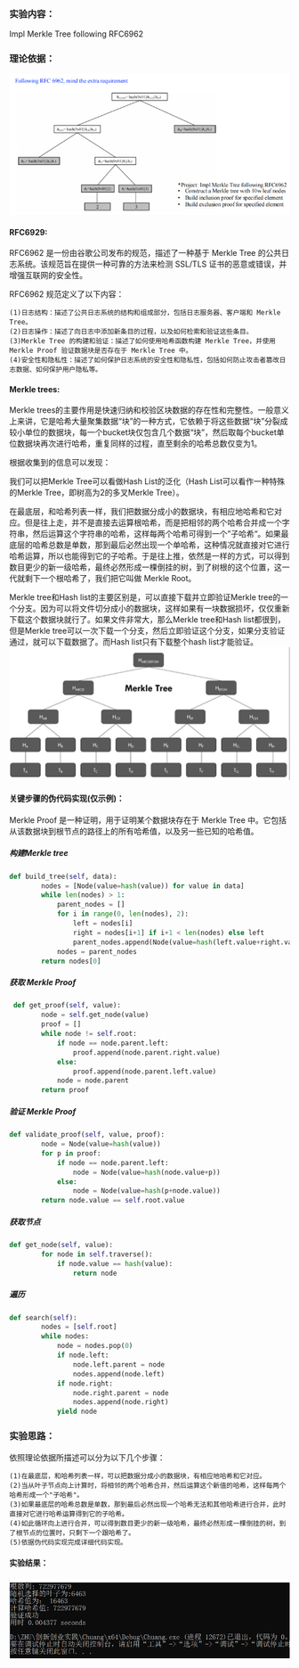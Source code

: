 ### 实验内容：
Impl Merkle Tree following RFC6962
### 理论依据：
![img](https://github.com/Azzzting/homework-group-48/blob/main/Project5/img/3.png)


#### RFC6929:
RFC6962 是一份由谷歌公司发布的规范，描述了一种基于 Merkle Tree 的公共日志系统。该规范旨在提供一种可靠的方法来检测 SSL/TLS 证书的恶意或错误，并增强互联网的安全性。

RFC6962 规范定义了以下内容：

    (1)日志结构：描述了公共日志系统的结构和组成部分，包括日志服务器、客户端和 Merkle Tree。
    (2)日志操作：描述了向日志中添加新条目的过程，以及如何检索和验证这些条目。
    (3)Merkle Tree 的构建和验证：描述了如何使用哈希函数构建 Merkle Tree，并使用 Merkle Proof 验证数据块是否存在于 Merkle Tree 中。
    (4)安全性和隐私性：描述了如何保护日志系统的安全性和隐私性，包括如何防止攻击者篡改日志数据、如何保护用户隐私等。
#### Merkle trees:
Merkle trees的主要作用是快速归纳和校验区块数据的存在性和完整性。一般意义上来讲，它是哈希大量聚集数据“块”的一种方式，它依赖于将这些数据“块”分裂成较小单位的数据块，每一个bucket块仅包含几个数据“块”，然后取每个bucket单位数据块再次进行哈希，重复同样的过程，直至剩余的哈希总数仅变为1。

根据收集到的信息可以发现：

我们可以把Merkle Tree可以看做Hash List的泛化（Hash List可以看作一种特殊的Merkle Tree，即树高为2的多叉Merkle Tree）。

在最底层，和哈希列表一样，我们把数据分成小的数据块，有相应地哈希和它对应。但是往上走，并不是直接去运算根哈希，而是把相邻的两个哈希合并成一个字符串，然后运算这个字符串的哈希，这样每两个哈希可得到一个”子哈希“。如果最底层的哈希总数是单数，那到最后必然出现一个单哈希，这种情况就直接对它进行哈希运算，所以也能得到它的子哈希。于是往上推，依然是一样的方式，可以得到数目更少的新一级哈希，最终必然形成一棵倒挂的树，到了树根的这个位置，这一代就剩下一个根哈希了，我们把它叫做 Merkle Root。

Merkle tree和Hash list的主要区别是，可以直接下载并立即验证Merkle tree的一个分支。因为可以将文件切分成小的数据块，这样如果有一块数据损坏，仅仅重新下载这个数据块就行了。如果文件非常大，那么Merkle tree和Hash list都很到，但是Merkle tree可以一次下载一个分支，然后立即验证这个分支，如果分支验证通过，就可以下载数据了。而Hash list只有下载整个hash list才能验证。
![img](https://github.com/Azzzting/homework-group-48/blob/main/Project5/img/2.png)

#### 关键步骤的伪代码实现(仅示例)：
Merkle Proof 是一种证明，用于证明某个数据块存在于 Merkle Tree 中。它包括从该数据块到根节点的路径上的所有哈希值，以及另一些已知的哈希值。
##### 构建Merkle tree
```python
def build_tree(self, data):
        nodes = [Node(value=hash(value)) for value in data]
        while len(nodes) > 1:
            parent_nodes = []
            for i in range(0, len(nodes), 2):
                left = nodes[i]
                right = nodes[i+1] if i+1 < len(nodes) else left
                parent_nodes.append(Node(value=hash(left.value+right.value), left=left,right=right))
            nodes = parent_nodes
        return nodes[0]
```
##### 获取 Merkle Proof
```python
 def get_proof(self, value):
        node = self.get_node(value)
        proof = []
        while node != self.root:
            if node == node.parent.left:
                proof.append(node.parent.right.value)
            else:
                proof.append(node.parent.left.value)
            node = node.parent
        return proof
```
##### 验证 Merkle Proof
```python
def validate_proof(self, value, proof):
        node = Node(value=hash(value))
        for p in proof:
            if node == node.parent.left:
                node = Node(value=hash(node.value+p))
            else:
                node = Node(value=hash(p+node.value))
        return node.value == self.root.value
```
##### 获取节点
```python
def get_node(self, value):
        for node in self.traverse():
            if node.value == hash(value):
                return node
```
##### 遍历
```python
def search(self):
        nodes = [self.root]
        while nodes:
            node = nodes.pop(0)
            if node.left:
                node.left.parent = node
                nodes.append(node.left)
            if node.right:
                node.right.parent = node
                nodes.append(node.right)
            yield node
```
### 实验思路：
依照理论依据所描述可以分为以下几个步骤：

    (1)在最底层，和哈希列表一样，可以把数据分成小的数据块，有相应地哈希和它对应。 
    (2)当从叶子节点向上计算时，将相邻的两个哈希合并，然后运算这个新值的哈希，这样每两个哈希形成一个"子哈希"。 
    (3)如果最底层的哈希总数是单数，那到最后必然出现一个哈希无法和其他哈希进行合并，此时直接对它进行哈希运算得到它的子哈希。 
    (4)如此循环向上进行合并，可以得到数目更少的新一级哈希，最终必然形成一棵倒挂的树，到了根节点的位置时，只剩下一个跟哈希了。
    (5)依据伪代码实现完成详细代码实现。

    
#### 实验结果：
![img](https://github.com/Azzzting/homework-group-48/blob/main/Project5/img/1.png)
